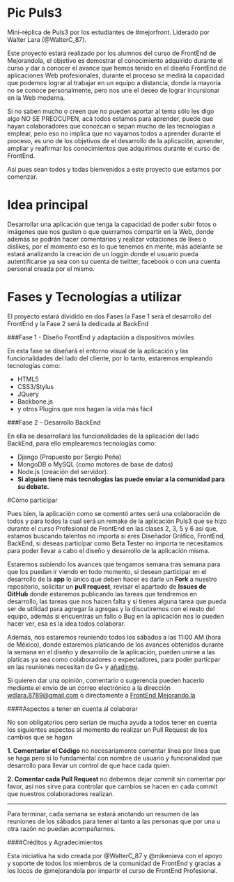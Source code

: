 Pic Puls3
=====

Mini-réplica de Puls3 por los estudiantes de #mejorfront. Liderado por Walter Lara (@WalterC_87).

Este proyecto estará realizado por los alumnos del curso de FrontEnd de Mejorandola, el objetivo es demostrar el conocimiento
adquirido durante el curso y dar a conocer el avance que hemos tenido en el diseño FrontEnd de aplicaciones Web 
profesionales, durante el proceso se medirá la capacidad que podemos lograr al trabajar en un equipo a distancia, donde 
la mayoría no se conoce personalmente, pero nos une el deseo de lograr incursionar en la Web moderna.

Si no saben mucho o creen que no pueden aportar al tema sólo les digo algo NO SE PREOCUPEN, acá todos estamos para 
aprender, puede que hayan colaboradores que conozcan o sepan mucho de las tecnologías a emplear, pero eso no implica
que no vayamos todos a aprender durante el proceso, es uno de los objetivos de el desarrollo de la aplicación, aprender,
ampliar y reafirmar los conocimientos que adquirimos durante el curso de FrontEnd.

Así pues sean todos y todas bienvenidos a este proyecto que estamos por comenzar.


Idea principal
==============

Desarrollar una aplicación que tenga la capacidad de poder subir fotos o imágenes que nos gusten o que querramos compartir
en la Web, donde además se podrán hacer comentarios y realizar votaciones de likes o dislikes, por el momento eso es
lo que tenemos en mente, más adelante se estará analizando la creación de un loggin donde el usuario pueda autentificarse
ya sea con su cuenta de twitter, facebook o con una cuenta personal creada por el mismo.

Fases y Tecnologías a utilizar
==============================

El proyecto estará dividido en dos Fases la Fase 1 será el desarrollo del FrontEnd y la Fase 2 será la dedicada al
BackEnd

###Fase 1 - Diseño FrontEnd y adaptación a dispositivos móviles

En esta fase se diseñará el entorno visual de la aplicación y las funcionalidades del lado
del cliente, por lo tanto, estaremos empleando tecnologías como:

- HTML5
- CSS3/Stylus
- JQuery
- Backbone.js
- y otros Plugins que nos hagan la vida más fácil

###Fase 2 - Desarrollo BackEnd

En ella se desarrollará las funcionalidades de la aplicación del lado BackEnd, para ello emplearemos
tecnologías como:

- Django (Propuesto por Sergio Peña)
- MongoDB o MySQL (como motores de base de datos)
- Node.js (creación del servidor).
- **Si alguien tiene más tecnologías las puede enviar a la comunidad para su debate.**

#Cómo participar 

Pues bien, la aplicación como se comentó antes será una colaboración de todos y para todos la cual será un remake de la 
aplicación Puls3 que se hizo durante el curso Profesional de FrontEnd en las clases 2, 3, 5 y 6 así que, estamos buscando talentos
no importa si eres Diseñador Gráfico, FrontEnd, BackEnd, si deseas participar como Beta Tester no importa te necesitamos
para poder llevar a cabo el diseño y desarrollo de la aplicación misma.

Estaremos subiendo los avances que tengamos semana tras semana para que los puedan ir viendo en todo momento, si desean
participar en el desarrollo de la **app** lo único que deben hacer es darle un **Fork** a nuestro repositorio, solicitar 
un **pull request**, revisar el apartado de **Issues de GitHub** donde estaremos publicando las tareas que tendremos en desarrollo, 
las tareas que nos hacen falta y si tienes alguna tarea que pueda ser de utilidad para agregar la agregas y la discutiremos con el resto
del equipo, además si encuentras un fallo o Bug en la aplicación nos lo pueden hacer ver, esa es la idea todos colaborar.

Además, nos estaremos reuniendo todos los sábados a las 11:00 AM (hora de México), donde estaremos platicando de los avances
obtenidos durante la semana en el diseño y desarrollo de la aplicación, pueden unirse a las platicas ya sea como colaboradores
o expectadores, para poder particpar en las reuniones necesitan de G+ y [añadirme](https://plus.google.com/u/0/109461200441151380143/posts).

Si quieren dar una opinión, comentario o sugerencia pueden hacerlo mediante el envio de un correo electrónico a la dirección [wdlara.8789@gmail.com](mailto:wdlara.8789@gmail.com)
o directamente a [FrontEnd Mejorando.la](https://plus.google.com/u/0/communities/105743707529344967631)

####Aspectos a tener en cuenta al colaborar

No son obligatorios pero serían de mucha ayuda a todos tener en cuenta los siguientes aspectos al momento de realizar un Pull Request de los cambios que se hagan

**1. Comentariar el Código** no necesariamente comentar línea por línea que se haga pero si lo fundamental con nombre de usuario y funcionalidad que desarrollo para llevar un control de que hace cada quien.

**2. Comentar cada Pull Request** no debemos dejar commit sin comentar por favor, así nos sirve para controlar que cambios se hacen en cada commit que nuestros colaboradores realizan.

---

Para terminar, cada semana se estará anotando un resumen de las reuniones de los sábados para tener al tanto a las personas que por una u otra razón
no puedan acompañarnos.

####Créditos y Agradecimientos

Esta iniciativa ha sido creada por @WalterC_87 y @mikenieva con el apoyo y soporte de todos los miembros de la comunidad de FrontEnd
y gracias a los locos de @mejorandola por impartir el curso de FrontEnd Profesional.
